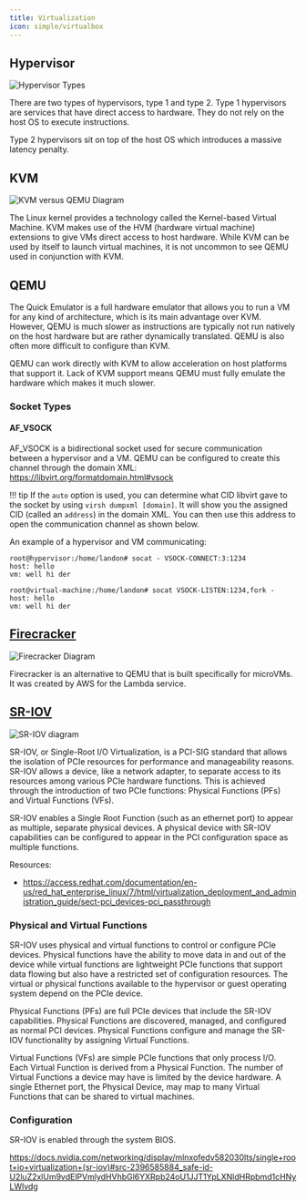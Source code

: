 ```yaml
---
title: Virtualization
icon: simple/virtualbox
---
```


Hypervisor
----------

![Hypervisor Types](https://f005.backblazeb2.com/file/landons-blog/assets/images/virtualization/hypervisor-types.jpg)

There are two types of hypervisors, type 1 and type 2. Type 1 hypervisors are services that have direct access to hardware. They do not rely on the host OS to execute instructions.

Type 2 hypervisors sit on top of the host OS which introduces a massive latency penalty.

KVM
----

![KVM versus QEMU Diagram](https://f005.backblazeb2.com/file/landons-blog/assets/images/virtualization/qemu-and-kvm-diagram.png)

The Linux kernel provides a technology called the Kernel-based Virtual Machine. KVM makes use of the HVM (hardware virtual machine) extensions to give VMs direct access to host hardware. While KVM can be used by itself to launch virtual machines, it is not uncommon to see QEMU used in conjunction with KVM.


QEMU
-----

The Quick Emulator is a full hardware emulator that allows you to run a VM for any kind of architecture, which is its main advantage over KVM. However, QEMU is much slower as instructions are typically not run natively on the host hardware but are rather dynamically translated. QEMU is also often more difficult to configure than KVM.

QEMU can work directly with KVM to allow acceleration on host platforms that support it. Lack of KVM support means QEMU must fully emulate the hardware which makes it much slower.

### Socket Types

#### AF_VSOCK

AF_VSOCK is a bidirectional socket used for secure communication between a hypervisor and a VM. QEMU can be configured to create this channel through the domain XML: https://libvirt.org/formatdomain.html#vsock

!!! tip
    If the `auto` option is used, you can determine what CID libvirt gave to the socket by using `virsh dumpxml [domain]`. It will show you the assigned CID (called an `address`) in the domain XML.
    You can then use this address to open the communication channel as shown below.

An example of a hypervisor and VM communicating:

```
root@hypervisor:/home/landon# socat - VSOCK-CONNECT:3:1234
host: hello
vm: well hi der
```

```
root@virtual-machine:/home/landon# socat VSOCK-LISTEN:1234,fork -
host: hello
vm: well hi der
```

[Firecracker](https://firecracker-microvm.github.io/)
-----------

![Firecracker Diagram](https://firecracker-microvm.github.io/img/diagram-desktop@3x.png)

Firecracker is an alternative to QEMU that is built specifically for microVMs. It was created by AWS for the Lambda service.

[SR-IOV](https://en.wikipedia.org/wiki/Single-root_input/output_virtualization)
-------

![SR-IOV diagram](https://access.redhat.com/webassets/avalon/d/Red_Hat_Enterprise_Linux-7-Virtualization_Deployment_and_Administration_Guide-en-US/images/fac9cf14c66b5feb845c5039c89d88ab/SR-IOV_implementation.png)

SR-IOV, or Single-Root I/O Virtualization, is a PCI-SIG standard that allows the isolation of PCIe resources for performance and manageability reasons. SR-IOV allows a device, like a network adapter, to separate access to its resources among various PCIe hardware functions. This is achieved through the introduction of two PCIe functions: Physical Functions (PFs) and Virtual Functions (VFs).

SR-IOV enables a Single Root Function (such as an ethernet port) to appear as multiple, separate physical devices. A physical device with SR-IOV capabilities can be configured to appear in the PCI configuration space as multiple functions.

Resources:

- https://access.redhat.com/documentation/en-us/red_hat_enterprise_linux/7/html/virtualization_deployment_and_administration_guide/sect-pci_devices-pci_passthrough

### Physical and Virtual Functions

SR-IOV uses physical and virtual functions to control or configure PCIe devices. Physical functions have the ability to move data in and out of the device while virtual functions are lightweight PCIe functions that support data flowing but also have a restricted set of configuration resources. The virtual or physical functions available to the hypervisor or guest operating system depend on the PCIe device.

Physical Functions (PFs) are full PCIe devices that include the SR-IOV capabilities. Physical Functions are discovered, managed, and configured as normal PCI devices. Physical Functions configure and manage the SR-IOV functionality by assigning Virtual Functions.

Virtual Functions (VFs) are simple PCIe functions that only process I/O. Each Virtual Function is derived from a Physical Function. The number of Virtual Functions a device may have is limited by the device hardware. A single Ethernet port, the Physical Device, may map to many Virtual Functions that can be shared to virtual machines.


### Configuration

SR-IOV is enabled through the system BIOS.

https://docs.nvidia.com/networking/display/mlnxofedv582030lts/single+root+io+virtualization+(sr-iov)#src-2396585884_safe-id-U2luZ2xlUm9vdElPVmlydHVhbGl6YXRpb24oU1JJT1YpLXNldHRpbmd1cHNyLWlvdg


